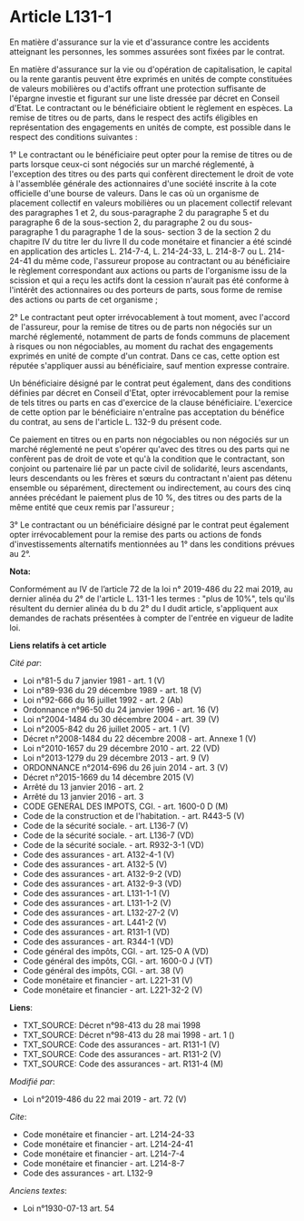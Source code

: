 # Article L131-1

En matière d'assurance sur la vie et d'assurance contre les accidents atteignant les personnes, les sommes assurées sont
fixées par le contrat.

En matière d'assurance sur la vie ou d'opération de capitalisation, le capital ou la rente garantis peuvent être exprimés en
unités de compte constituées de valeurs mobilières ou d'actifs offrant une protection suffisante de l'épargne investie et
figurant sur une liste dressée par décret en Conseil d'Etat. Le contractant ou le bénéficiaire obtient le règlement en
espèces. La remise de titres ou de parts, dans le respect des actifs éligibles en représentation des engagements en unités de
compte, est possible dans le respect des conditions suivantes :

1° Le contractant ou le bénéficiaire peut opter pour la remise de titres ou de parts lorsque ceux-ci sont négociés sur un
marché réglementé, à l'exception des titres ou des parts qui confèrent directement le droit de vote à l'assemblée générale
des actionnaires d'une société inscrite à la cote officielle d'une bourse de valeurs. Dans le cas où un organisme de
placement collectif en valeurs mobilières ou un placement collectif relevant des paragraphes 1 et 2, du sous-paragraphe 2 du
paragraphe 5 et du paragraphe 6 de la sous-section 2, du paragraphe 2 ou du sous-paragraphe 1 du paragraphe 1 de la sous-
section 3 de la section 2 du chapitre IV du titre Ier du livre II du code monétaire et financier a été scindé en application
des articles L. 214-7-4, L. 214-24-33, 
L. 214-8-7 ou L. 214-24-41 du même code, l'assureur propose au contractant ou au bénéficiaire le règlement correspondant aux
actions ou parts de l'organisme issu de la scission et qui a reçu les actifs dont la cession n'aurait pas été conforme à
l'intérêt des actionnaires ou des porteurs de parts, sous forme de remise des actions ou parts de cet organisme ;

2° Le contractant peut opter irrévocablement à tout moment, avec l'accord de l'assureur, pour la remise de titres ou de parts
non négociés sur un marché réglementé, notamment de parts de fonds communs de placement à risques ou non négociables, au
moment du rachat des engagements exprimés en unité de compte d'un contrat. Dans ce cas, cette option est réputée s'appliquer
aussi au bénéficiaire, sauf mention expresse contraire.

Un bénéficiaire désigné par le contrat peut également, dans des conditions définies par décret en Conseil d'Etat, opter
irrévocablement pour la remise de tels titres ou parts en cas d'exercice de la clause bénéficiaire. L'exercice de cette
option par le bénéficiaire n'entraîne pas acceptation du bénéfice du contrat, au sens de l'article L. 132-9 du présent code.

Ce paiement en titres ou en parts non négociables ou non négociés sur un marché réglementé ne peut s'opérer qu'avec des
titres ou des parts qui ne confèrent pas de droit de vote et qu'à la condition que le contractant, son conjoint ou partenaire
lié par un pacte civil de solidarité, leurs ascendants, leurs descendants ou les frères et sœurs du contractant n'aient pas
détenu ensemble ou séparément, directement ou indirectement, au cours des cinq années précédant le paiement plus de 10 %, des
titres ou des parts de la même entité que ceux remis par l'assureur ;

3° Le contractant ou un bénéficiaire désigné par le contrat peut également opter irrévocablement pour la remise des parts ou
actions de fonds d'investissements alternatifs mentionnées au 1° dans les conditions prévues au 2°.

**Nota:**

Conformément au IV de l’article 72 de la loi n° 2019-486 du 22 mai 2019, au dernier alinéa du 2° de l'article L. 131-1 les
termes : "plus de 10%", tels qu'ils résultent du dernier alinéa du b du 2° du I dudit article, s'appliquent aux demandes de
rachats présentées à compter de l'entrée en vigueur de ladite loi.

**Liens relatifs à cet article**

_Cité par_:

  - Loi n°81-5 du 7 janvier 1981 - art. 1 (V)
  - Loi n°89-936 du 29 décembre 1989 - art. 18 (V)
  - Loi n°92-666 du 16 juillet 1992 - art. 2 (Ab)
  - Ordonnance n°96-50 du 24 janvier 1996 - art. 16 (V)
  - Loi n°2004-1484 du 30 décembre 2004 - art. 39 (V)
  - Loi n°2005-842 du 26 juillet 2005 - art. 1 (V)
  - Décret n°2008-1484 du 22 décembre 2008 - art. Annexe 1 (V)
  - Loi n°2010-1657 du 29 décembre 2010 - art. 22 (VD)
  - Loi n°2013-1279 du 29 décembre 2013 - art. 9 (V)
  - ORDONNANCE n°2014-696 du 26 juin 2014 - art. 3 (V)
  - Décret n°2015-1669 du 14 décembre 2015 (V)
  - Arrêté du 13 janvier 2016 - art. 2
  - Arrêté du 13 janvier 2016 - art. 3
  - CODE GENERAL DES IMPOTS, CGI. - art. 1600-0 D (M)
  - Code de la construction et de l'habitation. - art. R443-5 (V)
  - Code de la sécurité sociale. - art. L136-7 (V)
  - Code de la sécurité sociale. - art. L136-7 (VD)
  - Code de la sécurité sociale. - art. R932-3-1 (VD)
  - Code des assurances - art. A132-4-1 (V)
  - Code des assurances - art. A132-5 (V)
  - Code des assurances - art. A132-9-2 (VD)
  - Code des assurances - art. A132-9-3 (VD)
  - Code des assurances - art. L131-1-1 (V)
  - Code des assurances - art. L131-1-2 (V)
  - Code des assurances - art. L132-27-2 (V)
  - Code des assurances - art. L441-2 (V)
  - Code des assurances - art. R131-1 (VD)
  - Code des assurances - art. R344-1 (VD)
  - Code général des impôts, CGI. - art. 125-0 A (VD)
  - Code général des impôts, CGI. - art. 1600-0 J (VT)
  - Code général des impôts, CGI. - art. 38 (V)
  - Code monétaire et financier - art. L221-31 (V)
  - Code monétaire et financier - art. L221-32-2 (V)

**Liens**:

  - TXT_SOURCE: Décret n°98-413 du 28 mai 1998
  - TXT_SOURCE: Décret n°98-413 du 28 mai 1998 - art. 1 ()
  - TXT_SOURCE: Code des assurances - art. R131-1 (V)
  - TXT_SOURCE: Code des assurances - art. R131-2 (V)
  - TXT_SOURCE: Code des assurances - art. R131-4 (M)

_Modifié par_:

  - Loi n°2019-486 du 22 mai 2019 - art. 72 (V)

_Cite_:

  - Code monétaire et financier - art. L214-24-33
  - Code monétaire et financier - art. L214-24-41
  - Code monétaire et financier - art. L214-7-4
  - Code monétaire et financier - art. L214-8-7
  - Code des assurances - art. L132-9

_Anciens textes_:

  - Loi n°1930-07-13 art. 54

